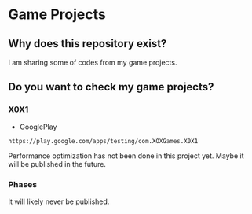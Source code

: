 # Game Projects
## Why does this repository exist?
I am sharing some of codes from my game projects.
## Do you want to check my game projects?
### X0X1 
* GooglePlay
```
https://play.google.com/apps/testing/com.XOXGames.X0X1
```
Performance optimization has not been done in this project yet. Maybe it will be published in the future.
### Phases 
It will likely never be published.
